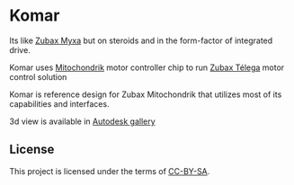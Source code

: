 # Komar
Its like [Zubax Myxa](https://zubax.com/products/myxa) but on steroids and in the form-factor of integrated drive. 

Komar uses [Mitochondrik](https://zubax.com/products/mitochondrik) motor controller chip to run [Zubax Télega](https://zubax.com/technologies/telega) motor control solution

Komar is reference design for Zubax Mitochondrik that utilizes most of its capabilities and interfaces. 

3d view is available in [Autodesk gallery](http://bit.ly/2sWZaMW)

## License

This project is licensed under the terms of [CC-BY-SA](https://creativecommons.org/licenses/by-sa/3.0/).
